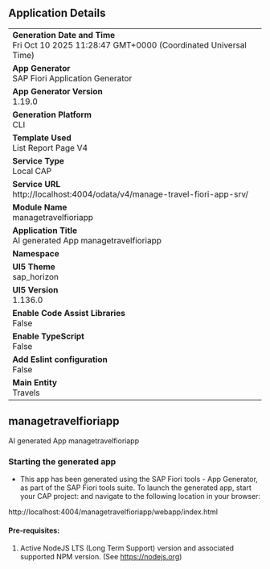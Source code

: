 ## Application Details
|               |
| ------------- |
|**Generation Date and Time**<br>Fri Oct 10 2025 11:28:47 GMT+0000 (Coordinated Universal Time)|
|**App Generator**<br>SAP Fiori Application Generator|
|**App Generator Version**<br>1.19.0|
|**Generation Platform**<br>CLI|
|**Template Used**<br>List Report Page V4|
|**Service Type**<br>Local CAP|
|**Service URL**<br>http://localhost:4004/odata/v4/manage-travel-fiori-app-srv/|
|**Module Name**<br>managetravelfioriapp|
|**Application Title**<br>AI generated App managetravelfioriapp|
|**Namespace**<br>|
|**UI5 Theme**<br>sap_horizon|
|**UI5 Version**<br>1.136.0|
|**Enable Code Assist Libraries**<br>False|
|**Enable TypeScript**<br>False|
|**Add Eslint configuration**<br>False|
|**Main Entity**<br>Travels|

## managetravelfioriapp

AI generated App managetravelfioriapp

### Starting the generated app

-   This app has been generated using the SAP Fiori tools - App Generator, as part of the SAP Fiori tools suite.  To launch the generated app, start your CAP project:  and navigate to the following location in your browser:

http://localhost:4004/managetravelfioriapp/webapp/index.html

#### Pre-requisites:

1. Active NodeJS LTS (Long Term Support) version and associated supported NPM version.  (See https://nodejs.org)


